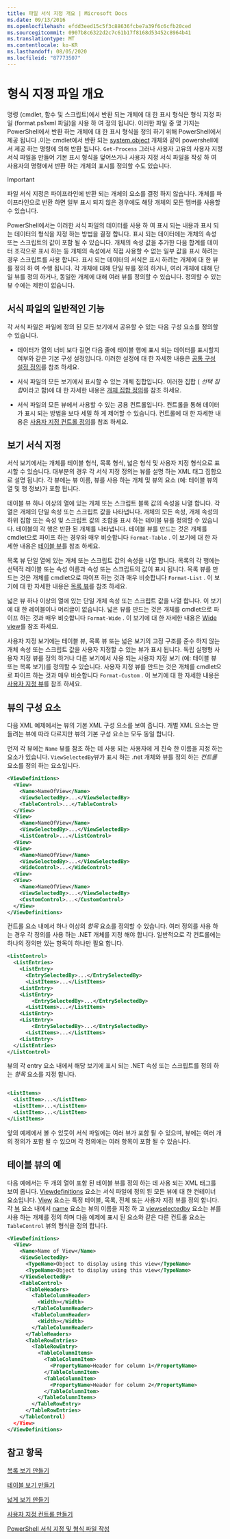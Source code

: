 ```yaml
---
title: 파일 서식 지정 개요 | Microsoft Docs
ms.date: 09/13/2016
ms.openlocfilehash: efdd3eed15c5f3c88636fcbe7a39f6c6cfb20ced
ms.sourcegitcommit: 0907b8c6322d2c7c61b17f8168d53452c8964b41
ms.translationtype: MT
ms.contentlocale: ko-KR
ms.lasthandoff: 08/05/2020
ms.locfileid: "87773507"
---
```

# <a name="formatting-file-overview"></a>형식 지정 파일 개요

명령 (cmdlet, 함수 및 스크립트)에서 반환 되는 개체에 대 한 표시 형식은 형식 지정 파일 (format.ps1xml 파일)을 사용 하 여 정의 됩니다. 이러한 파일 중 몇 가지는 PowerShell에서 반환 하는 개체에 대 한 표시 형식을 정의 하기 위해 PowerShell에서 제공 됩니다 .이는 cmdlet에서 반환 되는 [system.object](/dotnet/api/System.Diagnostics.Process) 개체와 같이 powershell에서 제공 하는 명령에 의해 반환 됩니다. `Get-Process` 그러나 사용자 고유의 사용자 지정 서식 파일을 만들어 기본 표시 형식을 덮어쓰거나 사용자 지정 서식 파일을 작성 하 여 사용자의 명령에서 반환 하는 개체의 표시를 정의할 수도 있습니다.

> [!IMPORTANT]
> 파일 서식 지정은 파이프라인에 반환 되는 개체의 요소를 결정 하지 않습니다. 개체를 파이프라인으로 반환 하면 일부 표시 되지 않은 경우에도 해당 개체의 모든 멤버를 사용할 수 있습니다.

PowerShell에서는 이러한 서식 파일의 데이터를 사용 하 여 표시 되는 내용과 표시 되는 데이터의 형식을 지정 하는 방법을 결정 합니다. 표시 되는 데이터에는 개체의 속성 또는 스크립트의 값이 포함 될 수 있습니다. 개체의 속성 값을 추가한 다음 합계를 데이터 조각으로 표시 하는 등 개체의 속성에서 직접 사용할 수 없는 일부 값을 표시 하려는 경우 스크립트를 사용 합니다. 표시 되는 데이터의 서식은 표시 하려는 개체에 대 한 뷰를 정의 하 여 수행 됩니다. 각 개체에 대해 단일 뷰를 정의 하거나, 여러 개체에 대해 단일 뷰를 정의 하거나, 동일한 개체에 대해 여러 뷰를 정의할 수 있습니다. 정의할 수 있는 뷰 수에는 제한이 없습니다.

## <a name="common-features-of-formatting-files"></a>서식 파일의 일반적인 기능

각 서식 파일은 파일에 정의 된 모든 보기에서 공유할 수 있는 다음 구성 요소를 정의할 수 있습니다.

- 데이터가 열의 너비 보다 길면 다음 줄에 테이블 행에 표시 되는 데이터를 표시할지 여부와 같은 기본 구성 설정입니다. 이러한 설정에 대 한 자세한 내용은 [공통 구성 설정 정의](./defining-common-configuration-features.md)를 참조 하세요.

- 서식 파일의 모든 보기에서 표시할 수 있는 개체 집합입니다. 이러한 집합 ( *선택 집합*이라고 함)에 대 한 자세한 내용은 [개체 집합 정의](./defining-selection-sets.md)를 참조 하세요.

- 서식 파일의 모든 뷰에서 사용할 수 있는 공용 컨트롤입니다. 컨트롤을 통해 데이터가 표시 되는 방법을 보다 세밀 하 게 제어할 수 있습니다. 컨트롤에 대 한 자세한 내용은 [사용자 지정 컨트롤 정의](./creating-custom-controls.md)를 참조 하세요.

## <a name="formatting-views"></a>보기 서식 지정

서식 보기에서는 개체를 테이블 형식, 목록 형식, 넓은 형식 및 사용자 지정 형식으로 표시할 수 있습니다. 대부분의 경우 각 서식 지정 정의는 뷰를 설명 하는 XML 태그 집합으로 설명 됩니다. 각 뷰에는 뷰 이름, 뷰를 사용 하는 개체 및 뷰의 요소 (예: 테이블 뷰의 열 및 행 정보)가 포함 됩니다.

테이블 뷰 하나 이상의 열에 있는 개체 또는 스크립트 블록 값의 속성을 나열 합니다. 각 열은 개체의 단일 속성 또는 스크립트 값을 나타냅니다. 개체의 모든 속성, 개체 속성의 하위 집합 또는 속성 및 스크립트 값의 조합을 표시 하는 테이블 뷰를 정의할 수 있습니다. 테이블의 각 행은 반환 된 개체를 나타냅니다. 테이블 뷰를 만드는 것은 개체를 cmdlet으로 파이프 하는 경우와 매우 비슷합니다 `Format-Table` . 이 보기에 대 한 자세한 내용은 [테이블 뷰](./creating-a-table-view.md)를 참조 하세요.

목록 뷰 단일 열에 있는 개체 또는 스크립트 값의 속성을 나열 합니다. 목록의 각 행에는 선택적 레이블 또는 속성 이름과 속성 또는 스크립트의 값이 표시 됩니다. 목록 뷰를 만드는 것은 개체를 cmdlet으로 파이프 하는 것과 매우 비슷합니다 `Format-List` . 이 보기에 대 한 자세한 내용은 [목록 뷰](./creating-a-list-view.md)를 참조 하세요.

넓은 뷰 하나 이상의 열에 있는 단일 개체 속성 또는 스크립트 값을 나열 합니다. 이 보기에 대 한 레이블이나 머리글이 없습니다. 넓은 뷰를 만드는 것은 개체를 cmdlet으로 파이프 하는 것과 매우 비슷합니다 `Format-Wide` . 이 보기에 대 한 자세한 내용은 [Wide view](./creating-a-wide-view.md)를 참조 하세요.

사용자 지정 보기에는 테이블 뷰, 목록 뷰 또는 넓은 보기의 고정 구조를 준수 하지 않는 개체 속성 또는 스크립트 값을 사용자 지정할 수 있는 뷰가 표시 됩니다. 독립 실행형 사용자 지정 뷰를 정의 하거나 다른 보기에서 사용 되는 사용자 지정 보기 (예: 테이블 뷰 또는 목록 보기)를 정의할 수 있습니다. 사용자 지정 뷰를 만드는 것은 개체를 cmdlet으로 파이프 하는 것과 매우 비슷합니다 `Format-Custom` . 이 보기에 대 한 자세한 내용은 [사용자 지정 뷰](./creating-custom-controls.md)를 참조 하세요.

## <a name="components-of-a-view"></a>뷰의 구성 요소

다음 XML 예제에서는 뷰의 기본 XML 구성 요소를 보여 줍니다. 개별 XML 요소는 만들려는 뷰에 따라 다르지만 뷰의 기본 구성 요소는 모두 동일 합니다.

먼저 각 뷰에는 `Name` 뷰를 참조 하는 데 사용 되는 사용자에 게 친숙 한 이름을 지정 하는 요소가 있습니다. `ViewSelectedBy`뷰가 표시 하는 .net 개체와 뷰를 정의 하는 *컨트롤* 요소를 정의 하는 요소입니다.

```xml
<ViewDefinitions>
  <View>
    <Name>NameOfView</Name>
    <ViewSelectedBy>...</ViewSelectedBy>
    <TableControl>...</TableControl>
  </View>
  <View>
    <Name>NameOfView</Name>
    <ViewSelectedBy>...</ViewSelectedBy>
    <ListControl>...</ListControl>
  <View>
  <View>
    <Name>NameOfView</Name>
    <ViewSelectedBy>...</ViewSelectedBy>
    <WideControl>...</WideControl>
  <View>
  <View>
    <Name>NameOfView</Name>
    <ViewSelectedBy>...</ViewSelectedBy>
    <CustomControl>...</CustomControl>
  </View>
</ViewDefinitions>

```

컨트롤 요소 내에서 하나 이상의 *항목* 요소를 정의할 수 있습니다. 여러 정의를 사용 하는 경우 각 정의를 사용 하는 .NET 개체를 지정 해야 합니다. 일반적으로 각 컨트롤에는 하나의 정의만 있는 항목이 하나만 필요 합니다.

```xml
<ListControl>
  <ListEntries>
    <ListEntry>
      <EntrySelectedBy>...</EntrySelectedBy>
      <ListItems>...</ListItems>
    <ListEntry>
    <ListEntry>
        <EntrySelectedBy>...</EntrySelectedBy>
      <ListItems>...</ListItems>
    <ListEntry>
    <ListEntry>
        <EntrySelectedBy>...</EntrySelectedBy>
      <ListItems>...</ListItems>
    <ListEntry>
  </ListEntries>
</ListControl>

```

뷰의 각 entry 요소 내에서 해당 보기에 표시 되는 .NET 속성 또는 스크립트를 정의 하는 *항목* 요소를 지정 합니다.

```xml

<ListItems>
  <ListItem>...</ListItem>
  <ListItem>...</ListItem>
  <ListItem>...</ListItem>
</ListItems>

```

앞의 예제에서 볼 수 있듯이 서식 파일에는 여러 뷰가 포함 될 수 있으며, 뷰에는 여러 개의 정의가 포함 될 수 있으며 각 정의에는 여러 항목이 포함 될 수 있습니다.

## <a name="example-of-a-table-view"></a>테이블 뷰의 예

다음 예에서는 두 개의 열이 포함 된 테이블 뷰를 정의 하는 데 사용 되는 XML 태그를 보여 줍니다. [Viewdefinitions](./viewdefinitions-element-format.md) 요소는 서식 파일에 정의 된 모든 뷰에 대 한 컨테이너 요소입니다. [View](./view-element-format.md) 요소는 특정 테이블, 목록, 전체 또는 사용자 지정 뷰를 정의 합니다. 각 [뷰](./view-element-format.md) 요소 내에서 [name](./name-element-for-view-format.md) 요소는 뷰의 이름을 지정 하 고 [viewselectedby](./viewselectedby-element-format.md) 요소는 뷰를 사용 하는 개체를 정의 하며 다음 예제에 표시 된 요소와 같은 다른 컨트롤 요소는 `TableControl` 뷰의 형식을 정의 합니다.

```xml
<ViewDefinitions>
  <View>
    <Name>Name of View</Name>
    <ViewSelectedBy>
      <TypeName>Object to display using this view</TypeName>
      <TypeName>Object to display using this view</TypeName>
    </ViewSelectedBy>
    <TableControl>
      <TableHeaders>
        <TableColumnHeader>
          <Width></Width>
        </TableColumnHeader>
        <TableColumnHeader>
          <Width></Width>
        </TableColumnHeader>
      </TableHeaders>
      <TableRowEntries>
        <TableRowEntry>
          <TableColumnItems>
            <TableColumnItem>
              <PropertyName>Header for column 1</PropertyName>
            </TableColumnItem>
            <TableColumnItem>
              <PropertyName>Header for column 2</PropertyName>
            </TableColumnItem>
          </TableColumnItems>
        </TableRowEntry>
      </TableRowEntries>
    </TableControl)
  </View>
</ViewDefinitions>

```

## <a name="see-also"></a>참고 항목

[목록 보기 만들기](./creating-a-list-view.md)

[테이블 보기 만들기](./creating-a-table-view.md)

[넓게 보기 만들기](./creating-a-wide-view.md)

[사용자 지정 컨트롤 만들기](./creating-custom-controls.md)

[PowerShell 서식 지정 및 형식 파일 작성](./writing-a-powershell-formatting-file.md)
